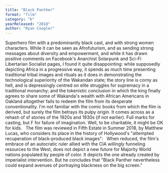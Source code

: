 ```yaml
---
title: "Black Panther"
format: "film"
category: "b"
yearReleased: "2018"
author: "Ryan Coogler"
---
```

Superhero film with a predominantly black cast, and with  strong women characters. While it can be seen as Afrofuturism, and as sending  strong messages about diversity and empowerment, and while it has drawn positive  comments on Facebook's Anarchist Solarpunk and Sci-Fi Libertarian Socialist  pages, I found it quite disappointing: while supposedly depicting Africa in a  progressive way, it spends as much time presenting traditional tribal images and  rituals as it does in demonstrating the technological superiority of the  Wakandan state; the story line is corny as hell, and is depressingly centred on  elite struggles for supremacy in a traditional monarchy; and the tokenistic  conclusion in which the king finally agrees to share some of Wakanda's wealth  with African Americans in Oakland altogether fails to redeem the film from its  desperate conventionality. I'm not familiar with the comic books from which the  film is derived, but surely the film betrays its pulpy origin. It comes across  as a rehash of sf stories of the 1920s and 1930s (if not earlier). Full marks  for casting, but F for failure of imagination. Well, to be charitable, it might  be OK for kids.
 
The film was reviewed in Fifth Estate in Summer  2018, by Matthew Lucas, who considers its place in the history of Hollywood's  "attempted recuperation of black-produced black images":
 
When reduced, the film's embrace of an autocratic ruler  allied with the CIA willingly funneling resources to the West, does not depict a  new future for Majority World nations populated by people of color. It depicts  the one already created by imperialist intervention.
But he concludes that "Black Panther nevertheless  could expand avenues of portraying blackness on the big screen."